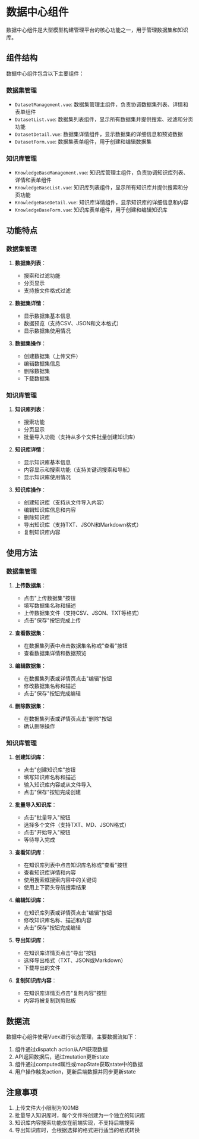 # 数据中心组件

数据中心组件是大型模型构建管理平台的核心功能之一，用于管理数据集和知识库。

## 组件结构

数据中心组件包含以下主要组件：

### 数据集管理

- `DatasetManagement.vue`: 数据集管理主组件，负责协调数据集列表、详情和表单组件
- `DatasetList.vue`: 数据集列表组件，显示所有数据集并提供搜索、过滤和分页功能
- `DatasetDetail.vue`: 数据集详情组件，显示数据集的详细信息和预览数据
- `DatasetForm.vue`: 数据集表单组件，用于创建和编辑数据集

### 知识库管理

- `KnowledgeBaseManagement.vue`: 知识库管理主组件，负责协调知识库列表、详情和表单组件
- `KnowledgeBaseList.vue`: 知识库列表组件，显示所有知识库并提供搜索和分页功能
- `KnowledgeBaseDetail.vue`: 知识库详情组件，显示知识库的详细信息和内容
- `KnowledgeBaseForm.vue`: 知识库表单组件，用于创建和编辑知识库

## 功能特点

### 数据集管理

1. **数据集列表**：
   - 搜索和过滤功能
   - 分页显示
   - 支持按文件格式过滤

2. **数据集详情**：
   - 显示数据集基本信息
   - 数据预览（支持CSV、JSON和文本格式）
   - 显示数据集使用情况

3. **数据集操作**：
   - 创建数据集（上传文件）
   - 编辑数据集信息
   - 删除数据集
   - 下载数据集

### 知识库管理

1. **知识库列表**：
   - 搜索功能
   - 分页显示
   - 批量导入功能（支持从多个文件批量创建知识库）

2. **知识库详情**：
   - 显示知识库基本信息
   - 内容显示和搜索功能（支持关键词搜索和导航）
   - 显示知识库使用情况

3. **知识库操作**：
   - 创建知识库（支持从文件导入内容）
   - 编辑知识库信息和内容
   - 删除知识库
   - 导出知识库（支持TXT、JSON和Markdown格式）
   - 复制知识库内容

## 使用方法

### 数据集管理

1. **上传数据集**：
   - 点击"上传数据集"按钮
   - 填写数据集名称和描述
   - 上传数据集文件（支持CSV、JSON、TXT等格式）
   - 点击"保存"按钮完成上传

2. **查看数据集**：
   - 在数据集列表中点击数据集名称或"查看"按钮
   - 查看数据集详情和数据预览

3. **编辑数据集**：
   - 在数据集列表或详情页点击"编辑"按钮
   - 修改数据集名称和描述
   - 点击"保存"按钮完成编辑

4. **删除数据集**：
   - 在数据集列表或详情页点击"删除"按钮
   - 确认删除操作

### 知识库管理

1. **创建知识库**：
   - 点击"创建知识库"按钮
   - 填写知识库名称和描述
   - 输入知识库内容或从文件导入
   - 点击"保存"按钮完成创建

2. **批量导入知识库**：
   - 点击"批量导入"按钮
   - 选择多个文件（支持TXT、MD、JSON格式）
   - 点击"开始导入"按钮
   - 等待导入完成

3. **查看知识库**：
   - 在知识库列表中点击知识库名称或"查看"按钮
   - 查看知识库详情和内容
   - 使用搜索框搜索内容中的关键词
   - 使用上下箭头导航搜索结果

4. **编辑知识库**：
   - 在知识库列表或详情页点击"编辑"按钮
   - 修改知识库名称、描述和内容
   - 点击"保存"按钮完成编辑

5. **导出知识库**：
   - 在知识库详情页点击"导出"按钮
   - 选择导出格式（TXT、JSON或Markdown）
   - 下载导出的文件

6. **复制知识库内容**：
   - 在知识库详情页点击"复制内容"按钮
   - 内容将被复制到剪贴板

## 数据流

数据中心组件使用Vuex进行状态管理，主要数据流如下：

1. 组件通过dispatch action从API获取数据
2. API返回数据后，通过mutation更新state
3. 组件通过computed属性或mapState获取state中的数据
4. 用户操作触发action，更新后端数据并同步更新state

## 注意事项

1. 上传文件大小限制为100MB
2. 批量导入知识库时，每个文件将创建为一个独立的知识库
3. 知识库内容搜索功能仅在前端实现，不支持后端搜索
4. 导出知识库时，会根据选择的格式进行适当的格式转换 